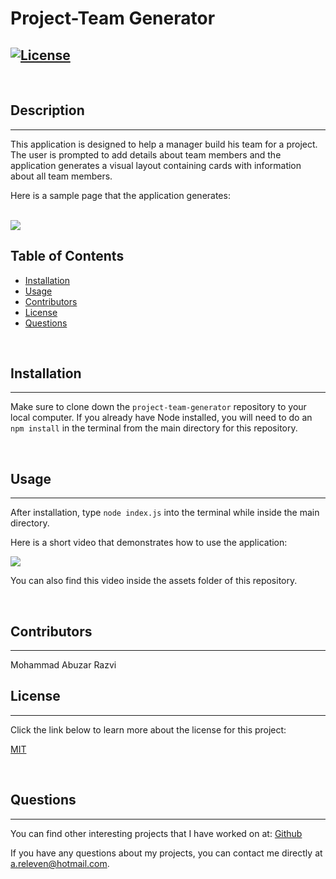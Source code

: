 # Project-Team Generator
  
  
  [![License](https://img.shields.io/badge/License-MIT-yellow.svg)](https://opensource.org/licenses/MIT)
---

  <br>
  
  ## Description 
  ---
  This application is designed to help a manager build his team for a project. The user is prompted to add details about team members and the application generates a visual layout containing cards with information about all team members.

  Here is a sample page that the application generates:
  
  <br>

  <img src = "./assets/demonstrate.gif">

  <br>

  ## Table of Contents
  - [Installation](#installation)
  - [Usage](#usage)
  - [Contributors](#contributors)
  - [License](#license)
  - [Questions](#questions)

  <br>

  ## Installation 
  ---
  Make sure to clone down the `project-team-generator` repository to your local computer. If you already have Node installed, you will need to do an `npm install` in the terminal from the main directory for this repository.

  <br>

  ## Usage
  ---
  After installation, type `node index.js` into the terminal while inside the main directory. 

  Here is a short video that demonstrates how to use the application:

  <img src = "./assets/demonstrate.gif">

  You can also find this video inside the assets folder of this repository.

  <br>

  ## Contributors
  ---
  Mohammad Abuzar Razvi

  ## License 
  ---
  Click the link below to learn more about the license for this project:

  <a href = "https://opensource.org/licenses/MIT"> MIT </a>
  
  <br>

  ## Questions
  ---
  You can find other interesting projects that I have worked on at:
  <a href = "https://github.com/moecancode"> Github </a>

  If you have any questions about my projects, you can contact me directly at a.releven@hotmail.com. 
